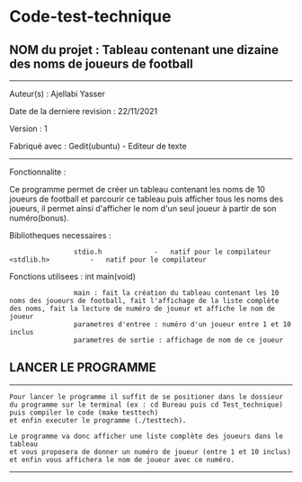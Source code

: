 # Code-test-technique


## NOM du projet : Tableau contenant une dizaine des noms de joueurs de football
	
********************************************************

Auteur(s) : Ajellabi Yasser

Date de la derniere revision : 22/11/2021

Version : 1

Fabriqué avec : Gedit(ubuntu) - Editeur de texte
********************************************************
Fonctionnalite :

Ce programme permet de créer un tableau contenant les noms de 10 joueurs de football et parcourir ce tableau puis afficher tous les noms des joueurs, il permet ainsi d'afficher le nom d'un seul joueur à partir de son numéro(bonus).


Bibliotheques necessaires :
							
							
					stdio.h				-	natif pour le compilateur		<stdlib.h>			-	natif pour le compilateur
							
Fonctions utilisees :
					int main(void)

					main : fait la création du tableau contenant les 10 noms des joueurs de football, fait l'affichage de la liste complète des noms, fait la lecture de numéro de joueur et affiche le nom de joueur
					parametres d'entree : numéro d'un joueur entre 1 et 10 inclus
					parametres de sortie : affichage de nom de ce joueur



## LANCER LE PROGRAMME	
	
********************************************************

	Pour lancer le programme il suffit de se positioner dans le dossieur du programme sur le terminal (ex : cd Bureau puis cd Test_technique) 
	puis compiler le code (make testtech) 
	et enfin executer le programme (./testtech).
	
	Le programme va donc afficher une liste complète des joueurs dans le tableau 
	et vous proposera de donner un numéro de joueur (entre 1 et 10 inclus) 
	et enfin vous affichera le nom de joueur avec ce numéro.
********************************************************
